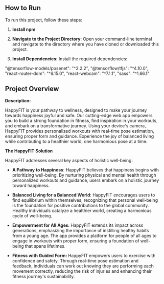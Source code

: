 ## How to Run

To run this project, follow these steps:

1. **Install npm**

2. **Navigate to the Project Directory**: Open your command-line terminal and navigate to the directory where you have cloned or downloaded this project.

3. **Install Dependencies**: Install the required dependencies:

  "@tensorflow-models/posenet": "^2.2.2",
  "@tensorflow/tfjs": "^4.10.0",
  "react-router-dom": "^6.15.0",
  "react-webcam": "^7.1.1",
  "sass": "^1.66.1"

## Project Overview

**Description:**

HappyFIT is your pathway to wellness, designed to make your journey towards happiness joyful and safe. Our cutting-edge web app empowers you to build a strong foundation in fitness, find inspiration in your workouts, and embark on a transformative journey. Using your device's camera, HappyFIT provides personalized workouts with real-time pose estimation, ensuring proper form and guidance. Experience the joy of balanced living while contributing to a healthier world, one harmonious pose at a time.

**The HappyFIT Solution**

HappyFIT addresses several key aspects of holistic well-being:

- **A Pathway to Happiness:** HappyFIT believes that happiness begins with prioritizing well-being. By nurturing physical and mental health through personalized workouts and guidance, users embark on a holistic journey toward happiness.

- **Balanced Living for a Balanced World:** HappyFIT encourages users to find equilibrium within themselves, recognizing that personal well-being is the foundation for positive contributions to the global community. Healthy individuals catalyze a healthier world, creating a harmonious cycle of well-being.

- **Empowerment for All Ages:** HappyFIT extends its impact across generations, emphasizing the importance of instilling healthy habits from a young age. The app provides a platform for people of all ages to engage in workouts with proper form, ensuring a foundation of well-being that spans lifetimes.

- **Fitness with Guided Form:** HappyFIT empowers users to exercise with confidence and safety. Through real-time pose estimation and feedback, individuals can work out knowing they are performing each movement correctly, reducing the risk of injuries and enhancing their fitness journey's sustainability.

